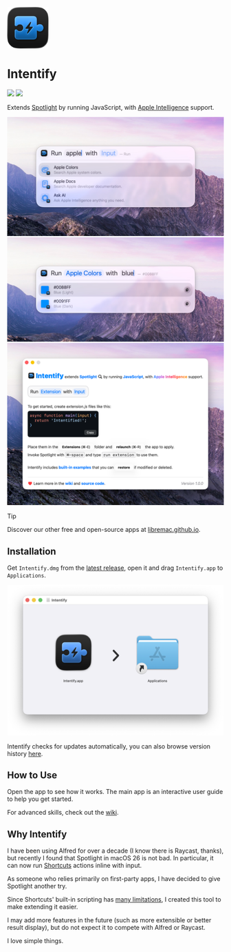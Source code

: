 <img src="./Icon.png" width="96">

# Intentify

[![](https://img.shields.io/badge/Platform-macOS_26.0+-blue?color=007bff)](https://github.com/Intentify-app/Intentify/releases/latest)  [![](https://github.com/Intentify-app/Intentify/actions/workflows/build.yml/badge.svg?branch=main)](https://github.com/Intentify-app/Intentify/actions/workflows/build.yml)

Extends [Spotlight](https://support.apple.com/guide/mac-help/mchlp1008/mac) by running JavaScript, with [Apple Intelligence](https://www.apple.com/apple-intelligence/) support.

<img src="./Screenshots/01.png" width="564" alt="Screenshot 01">

<img src="./Screenshots/02.png" width="564" alt="Screenshot 02">

<img src="./Screenshots/03.png" width="564" alt="Screenshot 03">

> [!TIP]
> Discover our other free and open-source apps at [libremac.github.io](https://libremac.github.io/).

## Installation

Get `Intentify.dmg` from the <a href="https://github.com/Intentify-app/Intentify/releases/latest" target="_blank">latest release</a>, open it and drag `Intentify.app` to `Applications`.

<img src="./Screenshots/install.png" width="540" alt="Install Intentify">

Intentify checks for updates automatically, you can also browse version history [here](https://github.com/Intentify-app/Intentify/releases).

## How to Use

Open the app to see how it works. The main app is an interactive user guide to help you get started.

For advanced skills, check out the [wiki](https://github.com/Intentify-app/Intentify/wiki).

## Why Intentify

I have been using Alfred for over a decade (I know there is Raycast, thanks), but recently I found that Spotlight in macOS 26 is not bad. In particular, it can now run [Shortcuts](https://support.apple.com/guide/shortcuts-mac/welcome/mac) actions inline with input.

As someone who relies primarily on first-party apps, I have decided to give Spotlight another try.

Since Shortcuts' built-in scripting has [many limitations](https://github.com/Intentify-app/Intentify/wiki#why-intentify-is-better), I created this tool to make extending it easier.

I may add more features in the future (such as more extensible or better result display), but do not expect it to compete with Alfred or Raycast.

I love simple things.
